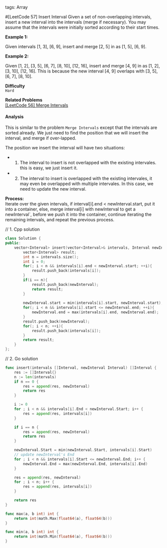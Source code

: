 tags: Array

#[LeetCode 57] Insert Interval
Given a set of non-overlapping intervals, insert a new interval into the intervals (merge if necessary).
You may assume that the intervals were initially sorted according to their start times.

**Example 1:**

Given intervals [1, 3], [6, 9], insert and merge [2, 5] in as [1, 5], [6, 9].

**Example 2:**

Given [1, 2], [3, 5], [6, 7], [8, 10], [12, 16], insert and merge [4, 9] in as [1, 2], [3, 10], [12, 16].
This is because the new interval [4, 9] overlaps with [3, 5], [6, 7], [8, 10].

**Difficulty**  
`Hard`

**Related Problems**  
[[LeetCode 56] Merge Intervals]()

#### Analysis
This is similar to the problem `Merge Intervals` except that the intervals are sorted already. We just need to find the 
position that we will insert the interval, and merge if over-lapped.

The position we insert the interval will have two situations:

 * 1. The interval to insert is not overlapped with the existing intervales. this is easy, we just insert it.
 * 2. The interval to insert is overlapped with the existing intervales, it may even be overlapped with multiple intervales.
      In this case, we need to update the new interval.

**Process:**  
Iterate over the given intervals, if interval[i].end < newInterval.start, put it into a container, else, merge interval[i] with
newInterval to get a newInterval`, before we push it into the container, continue iterating the remaining intervals, and repeat 
the previous process.

// 1. Cpp solution

```cpp
class Solution {
public:
    vector<Interval> insert(vector<Interval>& intervals, Interval newInterval) {
        vector<Interval> result;
        int n = intervals.size();
        int i = 0;
        for(; i < n && intervals[i].end < newInterval.start; ++i){
            result.push_back(intervals[i]);
        }
        if(i == n){
            result.push_back(newInterval);
            return result;
        }
        
        newInterval.start = min(intervals[i].start, newInterval.start);
        for(; i < n && intervals[i].start <= newInterval.end; ++i){
            newInterval.end = max(intervals[i].end, newInterval.end);
        }
        result.push_back(newInterval);
        for(; i < n; ++i){
            result.push_back(intervals[i]);
        }
        return result;
    }
};
```

// 2. Go solution

```go
func insert(intervals []Interval, newInterval Interval) []Interval {
    res := []Interval{}
    n := len(intervals)
    if n == 0 {
        res = append(res, newInterval)
        return res
    }

    i := 0
    for ; i < n && intervals[i].End < newInterval.Start; i++ {
        res = append(res, intervals[i])
    }

    if i == n {
        res = append(res, newInterval)
        return res
    }

    newInterval.Start = min(newInterval.Start, intervals[i].Start)
    // update newInterval's End
    for ; i < n && intervals[i].Start <= newInterval.End; i++ {
        newInterval.End = max(newInterval.End, intervals[i].End)
    }

    res = append(res, newInterval)
    for ; i < n; i++ {
        res = append(res, intervals[i])
    }

    return res
}

func max(a, b int) int {
    return int(math.Max(float64(a), float64(b)))
}

func min(a, b int) int {
    return int(math.Min(float64(a), float64(b)))
}
```